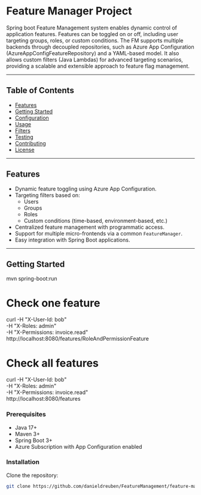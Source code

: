 # Feature Manager Project

Spring boot Feature Management system enables dynamic control of application features. Features can be toggled on or off, including user targeting groups, roles, or custom conditions. The FM supports multiple backends through decoupled repositories, such as Azure App Configuration (AzureAppConfigFeatureRepository) and a YAML-based model. It also allows custom filters (Java Lambdas) for advanced targeting scenarios, providing a scalable and extensible approach to feature flag management.

---

## Table of Contents

- [Features](#features)
- [Getting Started](#getting-started)
- [Configuration](#configuration)
- [Usage](#usage)
- [Filters](#filters)
- [Testing](#testing)
- [Contributing](#contributing)
- [License](#license)

---

## Features

- Dynamic feature toggling using Azure App Configuration.
- Targeting filters based on:
  - Users
  - Groups
  - Roles
  - Custom conditions (time-based, environment-based, etc.)
- Centralized feature management with programmatic access.
- Support for multiple micro-frontends via a common `FeatureManager`.
- Easy integration with Spring Boot applications.

---

## Getting Started

mvn spring-boot:run

# Check one feature
curl -H "X-User-Id: bob" \
     -H "X-Roles: admin" \
     -H "X-Permissions: invoice.read" \
     http://localhost:8080/features/RoleAndPermissionFeature

# Check all features
curl -H "X-User-Id: bob" \
     -H "X-Roles: admin" \
     -H "X-Permissions: invoice.read" \
     http://localhost:8080/features


### Prerequisites

- Java 17+
- Maven 3+
- Spring Boot 3+
- Azure Subscription with App Configuration enabled

### Installation

Clone the repository:

```bash
git clone https://github.com/danieldreuben/FeatureManagement/feature-manager.git


